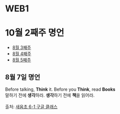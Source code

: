 # WEB1
<!DOCTYPE HTML>
<html>
<head>
<title>명언 저장소</title>
<meta charset="utf-8"
</head>
<body>
<h1>10월 2째주 명언</h1>
<ul>
<li><a href="10.html">8월 3째주</a></li>
<li><a href="11.html">8월 4째주</a></li>
<li><a href="12.html">8월 5째주</a></li>
</ul>
<h2>8월 7일 명언</h2>
Before talking, <strong>Think</strong> it. Before you <strong>Think</strong>, read <strong>Books</strong>
<br>말하기 전에 <strong>생각</strong>하라. <strong>생각</strong>하기 전에 <strong>책</strong>을 읽어라.
<br><br>출처: <a href="https://classroom.google.com/u/1/c/NTI3MTg4ODQ0MTZa" targer="_blank" title="6-1반 학생들만 가능">새움초 6-1 구글 클래스</a>
</body>
</html>

